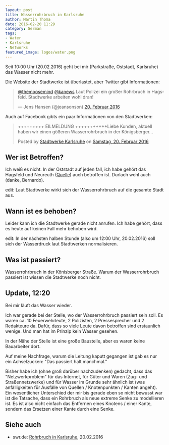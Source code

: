```yaml
---
layout: post
title: Wasserrohrbruch in Karlsruhe
author: Martin Thoma
date: 2016-02-20 11:29
category: German
tags:
- Water
- Karlsruhe
- Networks
featured_image: logos/water.png
---
```


Seit 10:00 Uhr (20.02.2016) geht bei mir (Parkstraße, Oststadt, Karlsruhe)
das Wasser nicht mehr.

Die Website der Stadtwerke ist überlastet, aber Twitter gibt Informationen:

<blockquote class="twitter-tweet" data-lang="de"><p lang="de" dir="ltr"><a href="https://twitter.com/themoosemind">@themoosemind</a> <a href="https://twitter.com/kanews">@kanews</a> Laut Polizei ein großer Rohrbruch in Hagsfeld. Stadtwerke arbeiten wohl dran!</p>&mdash; Jens Hansen (@jeansonson) <a href="https://twitter.com/jeansonson/status/700975471044009985">20. Februar 2016</a></blockquote>
<script async src="//platform.twitter.com/widgets.js" charset="utf-8"></script>


Auch auf Facebook gibts ein paar Informationen von den Stadtwerken:

<div id="fb-root"></div><script>(function(d, s, id) {  var js, fjs = d.getElementsByTagName(s)[0];  if (d.getElementById(id)) return;  js = d.createElement(s); js.id = id;  js.src = "//connect.facebook.net/de_DE/sdk.js#xfbml=1&version=v2.3";  fjs.parentNode.insertBefore(js, fjs);}(document, 'script', 'facebook-jssdk'));</script><div class="fb-post" data-href="https://www.facebook.com/stadtwerkeka/posts/1052594468095542" data-width="500"><div class="fb-xfbml-parse-ignore"><blockquote cite="https://www.facebook.com/stadtwerkeka/posts/1052594468095542"><p>+++++++++  EILMELDUNG +++++++++++Liebe Kunden, aktuell haben wir einen g&#xf6;&#xdf;eren Wasserrohrbruch in der K&#xf6;nigsberger...</p>Posted by <a href="https://www.facebook.com/stadtwerkeka/">Stadtwerke Karlsruhe</a> on&nbsp;<a href="https://www.facebook.com/stadtwerkeka/posts/1052594468095542">Samstag, 20. Februar 2016</a></blockquote></div></div>


## Wer ist Betroffen?

Ich weiß es nicht. In der Oststadt auf jeden fall, ich habe gehört das
Hagsfeld und Neureuth ([Quelle](https://twitter.com/stoff_hoff_show/status/700972502793723904)) auch betroffen ist. Durlach wohl auch (danke, Bernardo).

edit: Laut Stadtwerke wirkt sich der Wasserrohrbruch auf die gesamte Stadt aus.


## Wann ist es behoben?

Leider kann ich die Stadtwerke gerade nicht anrufen. Ich habe gehört, dass
es heute auf keinen Fall mehr behoben wird.

edit: In der nächsten halben Stunde (also um 12:00 Uhr, 20.02.2016) soll sich der Wasserdruck laut Stadtwerken normalisieren.


## Was ist passiert?

Wasserrohrbruch in der Könisberger Straße. Warum der Wasserrohrbruch passiert
ist wissen die Stadtwerke noch nicht.


## Update, 12:20

Bei mir läuft das Wasser wieder.

Ich war gerade bei der Stelle, wo der Wasserrohrbruch passiert sein soll. Es waren ca. 10 Feuerwehrleute, 2 Polizisten, 2 Pressesprecher und 2 Redakteure da. Dafür, dass so viele Leute davon betroffen sind erstaunlich wenige. Und man hat im Prinzip kein Wasser gesehen.

In der Nähe der Stelle ist eine große Baustelle, aber es waren keine Bauarbeiter
dort.

Auf meine Nachfrage, warum die Leitung kaputt gegangen ist gab es nur ein
Achselzucken: "Das passiert halt manchmal."

Bisher habe ich (ohne groß darüber nachzudenken) gedacht, dass das
"Netzwerkproblem" für das Internet, für Güter und Waren (Zug- und
Straßennetzwerke) und für Wasser im Grunde sehr ähnlich ist (was anfälligkeiten
für Ausfälle von Quellen / Knotenpunkten / Kanten angeht). Ein wesentlicher
Unterschied der mir bis gerade eben so nicht bewusst war ist die Tatsache, dass
ein Rohrbruch als neue extreme Senke zu modellieren ist. Es ist also nicht
einfach das Entfernen eines Knotens /  einer Kante, sondern das Ersetzen einer
Kante durch eine Senke.


## Siehe auch

* swr.de: [Rohrbruch in Karlsruhe](http://www.swr.de/landesschau-aktuell/bw/nach-wasserrohrbruch-grosse-teile-von-karlsruhe-ohne-wasser/-/id=1622/did=16989964/nid=1622/10mx6vm/), 20.02.2016
